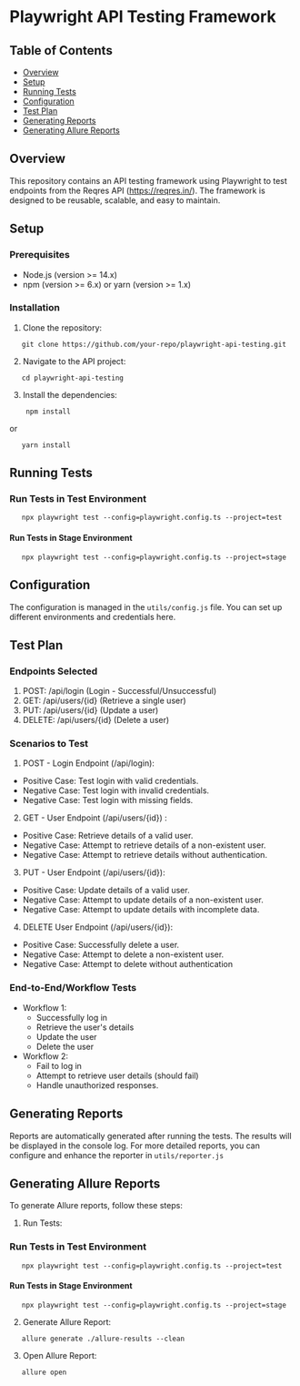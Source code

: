 # Playwright API Testing Framework

## Table of Contents

- [Overview](#overview)
- [Setup](#setup)
- [Running Tests](#running-tests)
- [Configuration](#configuration)
- [Test Plan](#test-plan)
- [Generating Reports](#generating-reports)
- [Generating Allure Reports](#generating-allure-reports)

## Overview

This repository contains an API testing framework using Playwright to test endpoints from the Reqres API (https://reqres.in/). The framework is designed to be reusable, scalable, and easy to maintain.


## Setup

### Prerequisites

- Node.js (version >= 14.x)
- npm (version >= 6.x) or yarn (version >= 1.x)

### Installation

1. Clone the repository:

```
   git clone https://github.com/your-repo/playwright-api-testing.git
```
2. Navigate to the API project:
```
   cd playwright-api-testing
```
3. Install the dependencies:
```
    npm install
```
or
```
   yarn install
```

## Running Tests
### Run Tests in Test Environment
```
   npx playwright test --config=playwright.config.ts --project=test
```
#### Run Tests in Stage Environment
```
   npx playwright test --config=playwright.config.ts --project=stage
```

## Configuration
The configuration is managed in the `utils/config.js` file. You can set up different environments and credentials here.

## Test Plan
### Endpoints Selected
1. POST: /api/login (Login - Successful/Unsuccessful)
2. GET: /api/users/{id} (Retrieve a single user)
3. PUT: /api/users/{id} (Update a user)
4. DELETE: /api/users/{id} (Delete a user)

### Scenarios to Test
1. POST - Login Endpoint (/api/login):
- Positive Case: Test login with valid credentials.
- Negative Case: Test login with invalid credentials.
- Negative Case: Test login with missing fields.

2. GET - User Endpoint (/api/users/{id}) :
- Positive Case: Retrieve details of a valid user.
- Negative Case: Attempt to retrieve details of a non-existent user.
- Negative Case: Attempt to retrieve details without authentication.

3. PUT - User Endpoint (/api/users/{id}):
- Positive Case: Update details of a valid user.
- Negative Case: Attempt to update details of a non-existent user.
- Negative Case: Attempt to update details with incomplete data.

4. DELETE User Endpoint (/api/users/{id}):
- Positive Case: Successfully delete a user.
- Negative Case: Attempt to delete a non-existent user.
- Negative Case: Attempt to delete without authentication

### End-to-End/Workflow Tests
- Workflow 1: 
   -  Successfully log in
   -  Retrieve the user's details
   -  Update the user
   -  Delete the user 
- Workflow 2: 
   -  Fail to log in
   -  Attempt to retrieve user details (should fail)
   -  Handle unauthorized responses.

## Generating Reports
Reports are automatically generated after running the tests. The results will be displayed in the console log. For more detailed reports, you can configure and enhance the reporter in `utils/reporter.js`

## Generating Allure Reports
To generate Allure reports, follow these steps:
1. Run Tests:
### Run Tests in Test Environment
```
   npx playwright test --config=playwright.config.ts --project=test
```
#### Run Tests in Stage Environment
```
   npx playwright test --config=playwright.config.ts --project=stage
```

2. Generate Allure Report:
```
   allure generate ./allure-results --clean
```

3. Open Allure Report:
```
   allure open
```